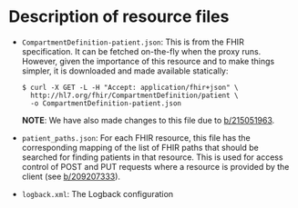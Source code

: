 # Description of resource files

- `CompartmentDefinition-patient.json`: This is from the FHIR specification. It
  can be fetched on-the-fly when the proxy runs. However, given the importance
  of this resource and to make things simpler, it is downloaded and made
  available statically:

  ```shell
  $ curl -X GET -L -H "Accept: application/fhir+json" \
    http://hl7.org/fhir/CompartmentDefinition/patient \
    -o CompartmentDefinition-patient.json
  ```

  **NOTE**: We have also made changes to this file due to
  [b/215051963](b/215051963).

- `patient_paths.json`: For each FHIR resource, this file has the corresponding
  mapping of the list of FHIR paths that should be searched for finding patients
  in that resource. This is used for access control of POST and PUT requests
  where a resource is provided by the client (see [b/209207333](b/209207333)).

- `logback.xml`: The Logback configuration

